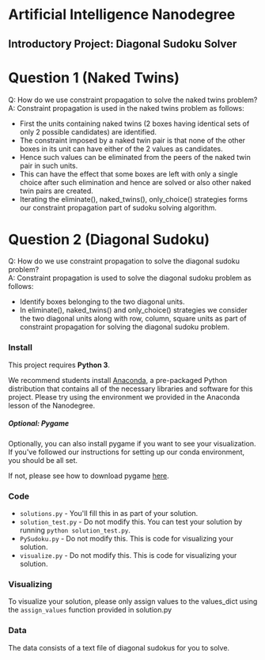 # Artificial Intelligence Nanodegree
## Introductory Project: Diagonal Sudoku Solver

# Question 1 (Naked Twins)
Q: How do we use constraint propagation to solve the naked twins problem?  
A: Constraint propagation is used in the naked twins problem as follows:  
- First the units containing naked twins (2 boxes having identical sets of only 2 possible candidates) are identified.
- The constraint imposed by a naked twin pair is that none of the other boxes in its unit can have either of the 2 values as candidates.
- Hence such values can be eliminated from the peers of the naked twin pair in such units.
- This can have the effect that some boxes are left with only a single choice after such elimination and hence are solved or also other naked twin pairs are created.
- Iterating the eliminate(), naked_twins(), only_choice() strategies forms our constraint propagation
part of sudoku solving algorithm.  

# Question 2 (Diagonal Sudoku)
Q: How do we use constraint propagation to solve the diagonal sudoku problem?  
A: Constraint propagation is used to solve the diagonal sudoku problem as follows:
- Identify boxes belonging to the two diagonal units.
- In eliminate(), naked_twins() and only_choice() strategies we consider the two diagonal units along with row, column, square units as part of constraint propagation for solving the diagonal sudoku problem.

### Install

This project requires **Python 3**.

We recommend students install [Anaconda](https://www.continuum.io/downloads), a pre-packaged Python distribution that contains all of the necessary libraries and software for this project.
Please try using the environment we provided in the Anaconda lesson of the Nanodegree.

##### Optional: Pygame

Optionally, you can also install pygame if you want to see your visualization. If you've followed our instructions for setting up our conda environment, you should be all set.

If not, please see how to download pygame [here](http://www.pygame.org/download.shtml).

### Code

* `solutions.py` - You'll fill this in as part of your solution.
* `solution_test.py` - Do not modify this. You can test your solution by running `python solution_test.py`.
* `PySudoku.py` - Do not modify this. This is code for visualizing your solution.
* `visualize.py` - Do not modify this. This is code for visualizing your solution.

### Visualizing

To visualize your solution, please only assign values to the values_dict using the ```assign_values``` function provided in solution.py

### Data

The data consists of a text file of diagonal sudokus for you to solve.
